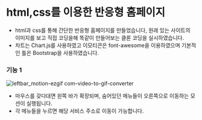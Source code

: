# html,css를 이용한 반응형 홈페이지

- html과 css를 통해 간단한 반응형 홈페이지를 만들었습니다, 원래 있는 사이트의 이미지를 보고 직접 코딩을해 똑같이 만들어보는 클론 코딩을 실시하였습니다.
- 차트는 Chart.js를 사용하였고 이모티콘은 font-awesome을 이용하였으며 기본적인 틀은 Bootstrap을 사용하였습니다.


### 기능 1
![leftbar_motion-ezgif com-video-to-gif-converter](https://github.com/user-attachments/assets/18231eb5-d0d6-40f4-8727-acf731f3081b)

- 마우스를 갖다대면 왼쪽 바가 확장되며, 숨어있던 메뉴들이 오른쪽으로 이동하는 모션이 실행됩니다.
- 각 메뉴들을 누르면 해당 서비스 주소로 이동이 가능합니다.
